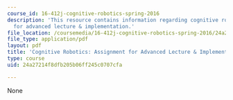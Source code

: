 ```yaml
---
course_id: 16-412j-cognitive-robotics-spring-2016
description: 'This resource contains information regarding cognitive robotics: Assignment
  for advanced lecture & implementation.'
file_location: /coursemedia/16-412j-cognitive-robotics-spring-2016/24a27214f8dfb205b06ff245c0707cfa_MIT16_412JS16_Assignment6.pdf
file_type: application/pdf
layout: pdf
title: 'Cognitive Robotics: Assignment for Advanced Lecture & Implementation'
type: course
uid: 24a27214f8dfb205b06ff245c0707cfa

---
```

None